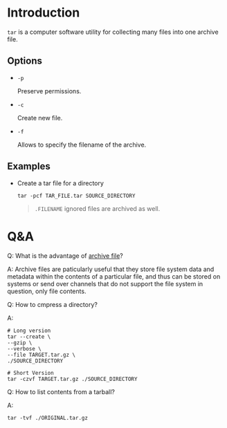 # Introduction

`tar` is a computer software utility for collecting many files into one archive file.

## Options

- `-p`

    Preserve permissions.

- `-c`

    Create new file.

- `-f`

    Allows to specify the filename of the archive.

## Examples

- Create a tar file for a directory

    `tar -pcf TAR_FILE.tar SOURCE_DIRECTORY`

    > `.FILENAME` ignored files are archived as well.

# Q&A

Q: What is the advantage of [archive file](https://en.wikipedia.org/wiki/Archive_file)?

A: Archive files are paticularly useful that they store file system data and metadata within the contents of a particular file, and thus can be stored on systems or send over channels that do not support the file system in question, only file contents.

Q: How to cmpress a directory?

A: 

    # Long version
    tar --create \
    --gzip \
    --verbose \
    --file TARGET.tar.gz \
    ./SOURCE_DIRECTORY

    # Short Version
    tar -czvf TARGET.tar.gz ./SOURCE_DIRECTORY

Q: How to list contents from a tarball?

A: 

    tar -tvf ./ORIGINAL.tar.gz
